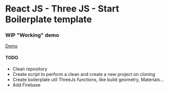 # React JS - Three JS - Start Boilerplate template

### WIP "Working" demo
[Demo](https://marcelosevergnini.github.io/react-threejs-start-template/)


#### TODO

* Clean repository 
* Create script to perform a clean and create a new project on cloning
* Create boilerplate util ThreeJs functions, like build geometry, Materials...
* Add Firebase 

